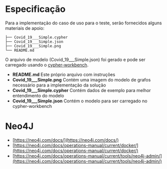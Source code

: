 # Especificação

Para a implementação do caso de uso para o teste, serão fornecidos alguns materiais de apoio:

```.
├── Covid_19___Simple.cypher
├── Covid_19___Simple.json
├── Covid_19___Simple.png
└── README.md
```

O arquivo de modelo (Covid_19___Simple.json) foi gerado e pode ser carregado usando o [cypher-workbench](https://github.com/neo4j-labs/cypher-workbench).

- **README.md** Este próprio arquivo com instruções
- **Covid_19___Simple.png** Contém uma imagem do modelo de grafos necessário para a implementação da solução
- **Covid_19___Simple.cypher** Contém dados de exemplo para melhor entendimento do modelo
- **Covid_19___Simple.json** Contém o modelo para ser carregado no cypher-workbench

# Neo4J

- [https://neo4j.com/docs/](https://neo4j.com/docs/)
- [https://neo4j.com/docs/operations-manual/current/docker/](https://neo4j.com/docs/operations-manual/current/docker/)
- [https://neo4j.com/docs/operations-manual/current/tools/neo4j-admin/](https://neo4j.com/docs/operations-manual/current/tools/neo4j-admin/)